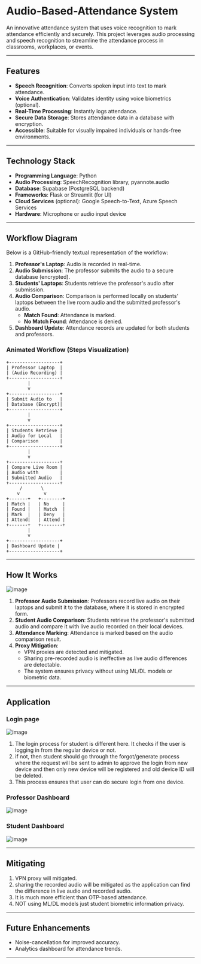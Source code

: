 # Audio-Based-Attendance System

An innovative attendance system that uses voice recognition to mark attendance efficiently and securely. This project leverages audio processing and speech recognition to streamline the attendance process in classrooms, workplaces, or events.

---

## Features

- **Speech Recognition**: Converts spoken input into text to mark attendance.
- **Voice Authentication**: Validates identity using voice biometrics (optional).
- **Real-Time Processing**: Instantly logs attendance.
- **Secure Data Storage**: Stores attendance data in a database with encryption.
- **Accessible**: Suitable for visually impaired individuals or hands-free environments.

---

## Technology Stack

- **Programming Language**: Python
- **Audio Processing**: SpeechRecognition library, pyannote.audio
- **Database**: Supabase (PostgreSQL backend)
- **Frameworks**: Flask or Streamlit (for UI)
- **Cloud Services** (optional): Google Speech-to-Text, Azure Speech Services
- **Hardware**: Microphone or audio input device

---

## Workflow Diagram

Below is a GitHub-friendly textual representation of the workflow:

1. **Professor's Laptop**: Audio is recorded in real-time.
2. **Audio Submission**: The professor submits the audio to a secure database (encrypted).
3. **Students' Laptops**: Students retrieve the professor's audio after submission.
4. **Audio Comparison**: Comparison is performed locally on students' laptops between the live room audio and the submitted professor's audio.
   - **Match Found**: Attendance is marked.
   - **No Match Found**: Attendance is denied.
5. **Dashboard Update**: Attendance records are updated for both students and professors.

### Animated Workflow (Steps Visualization)

```ascii
+-------------------+
| Professor Laptop  |
| (Audio Recording) |
+-------------------+
        |
        v
+-------------------+
| Submit Audio to   |
| Database (Encrypt)|
+-------------------+
        |
        v
+-------------------+
| Students Retrieve |
| Audio for Local   |
| Comparison        |
+-------------------+
        |
        v
+-------------------+
| Compare Live Room |
| Audio with        |
| Submitted Audio   |
+-------------------+
     /       \
    v         v
+-------+   +--------+
| Match |   | No     |
| Found |   | Match  |
| Mark  |   | Deny   |
| Attend|   | Attend |
+-------+   +--------+
        |
        v
+-------------------+
| Dashboard Update |
+-------------------+
```

---

## How It Works
![image](https://github.com/user-attachments/assets/1666db9b-86f0-45c2-9be0-7c50a188d40d)

1. **Professor Audio Submission**: Professors record live audio on their laptops and submit it to the database, where it is stored in encrypted form.
2. **Student Audio Comparison**: Students retrieve the professor's submitted audio and compare it with live audio recorded on their local devices.
3. **Attendance Marking**: Attendance is marked based on the audio comparison result.
4. **Proxy Mitigation**:
   - VPN proxies are detected and mitigated.
   - Sharing pre-recorded audio is ineffective as live audio differences are detectable.
   - The system ensures privacy without using ML/DL models or biometric data.
  
---
## Application

### Login page
![image](https://github.com/user-attachments/assets/6fd7ec02-391b-4d10-bf14-5814a1842514)
1. The login process for student is different here. It checks if the user is logging in from the regular device or not.
2. if not, then student should go through the forgot/generate process where the request will be sent to admin to approve the login from new device and then only new device will be registered and old device ID will be deleted.
3. This process ensures that user can do secure login from one device.


### Professor Dashboard
![image](https://github.com/user-attachments/assets/9c44e3a8-5872-4df3-affd-d9328cb463a9)


### Student Dashboard
![image](https://github.com/user-attachments/assets/f8474bec-c6ad-43eb-86f3-287153f15d18)



---

## Mitigating

1. VPN proxy will mitigated.
2. sharing the recorded audio will be mitigated as the application can find the difference in live audio and recorded audio.
3. It is much more efficient than OTP-based attendance.
4. NOT using ML/DL models just student biometric information privacy.


---

## Future Enhancements

- Noise-cancellation for improved accuracy.
- Analytics dashboard for attendance trends.

---
